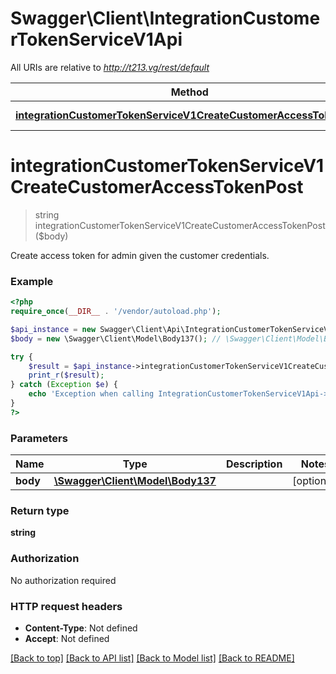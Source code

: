# Swagger\Client\IntegrationCustomerTokenServiceV1Api

All URIs are relative to *http://t213.vg/rest/default*

Method | HTTP request | Description
------------- | ------------- | -------------
[**integrationCustomerTokenServiceV1CreateCustomerAccessTokenPost**](IntegrationCustomerTokenServiceV1Api.md#integrationCustomerTokenServiceV1CreateCustomerAccessTokenPost) | **POST** /V1/integration/customer/token | 


# **integrationCustomerTokenServiceV1CreateCustomerAccessTokenPost**
> string integrationCustomerTokenServiceV1CreateCustomerAccessTokenPost($body)



Create access token for admin given the customer credentials.

### Example
```php
<?php
require_once(__DIR__ . '/vendor/autoload.php');

$api_instance = new Swagger\Client\Api\IntegrationCustomerTokenServiceV1Api();
$body = new \Swagger\Client\Model\Body137(); // \Swagger\Client\Model\Body137 | 

try {
    $result = $api_instance->integrationCustomerTokenServiceV1CreateCustomerAccessTokenPost($body);
    print_r($result);
} catch (Exception $e) {
    echo 'Exception when calling IntegrationCustomerTokenServiceV1Api->integrationCustomerTokenServiceV1CreateCustomerAccessTokenPost: ', $e->getMessage(), PHP_EOL;
}
?>
```

### Parameters

Name | Type | Description  | Notes
------------- | ------------- | ------------- | -------------
 **body** | [**\Swagger\Client\Model\Body137**](../Model/\Swagger\Client\Model\Body137.md)|  | [optional]

### Return type

**string**

### Authorization

No authorization required

### HTTP request headers

 - **Content-Type**: Not defined
 - **Accept**: Not defined

[[Back to top]](#) [[Back to API list]](../../README.md#documentation-for-api-endpoints) [[Back to Model list]](../../README.md#documentation-for-models) [[Back to README]](../../README.md)

